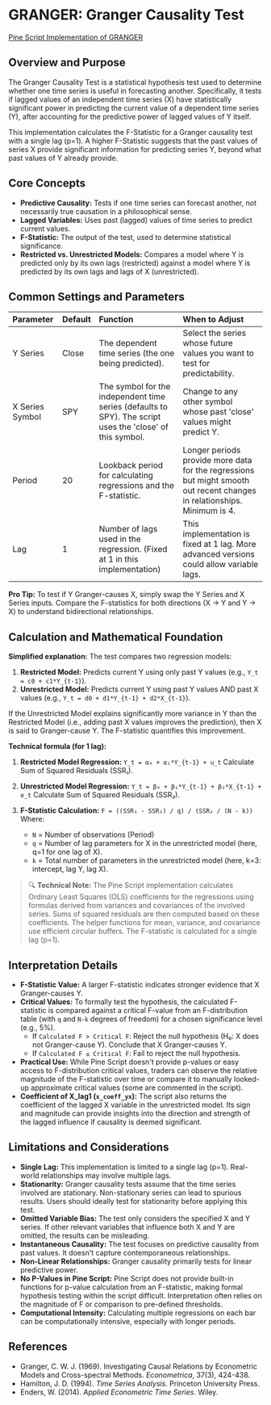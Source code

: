 # GRANGER: Granger Causality Test

[Pine Script Implementation of GRANGER](https://github.com/mihakralj/pinescript/blob/main/indicators/statistics/granger.pine)

## Overview and Purpose

The Granger Causality Test is a statistical hypothesis test used to determine whether one time series is useful in forecasting another. Specifically, it tests if lagged values of an independent time series (X) have statistically significant power in predicting the current value of a dependent time series (Y), after accounting for the predictive power of lagged values of Y itself.

This implementation calculates the F-Statistic for a Granger causality test with a single lag (p=1). A higher F-Statistic suggests that the past values of series X provide significant information for predicting series Y, beyond what past values of Y already provide.

## Core Concepts

*   **Predictive Causality:** Tests if one time series can forecast another, not necessarily true causation in a philosophical sense.
*   **Lagged Variables:** Uses past (lagged) values of time series to predict current values.
*   **F-Statistic:** The output of the test, used to determine statistical significance.
*   **Restricted vs. Unrestricted Models:** Compares a model where Y is predicted only by its own lags (restricted) against a model where Y is predicted by its own lags and lags of X (unrestricted).

## Common Settings and Parameters

| Parameter  | Default | Function                                                                 | When to Adjust                                                                                                |
| :--------- | :------ | :----------------------------------------------------------------------- | :------------------------------------------------------------------------------------------------------------ |
| Y Series   | Close   | The dependent time series (the one being predicted).                     | Select the series whose future values you want to test for predictability.                                    |
| X Series Symbol | SPY   | The symbol for the independent time series (defaults to SPY). The script uses the 'close' of this symbol. | Change to any other symbol whose past 'close' values might predict Y.                                       |
| Period     | 20      | Lookback period for calculating regressions and the F-statistic.         | Longer periods provide more data for the regressions but might smooth out recent changes in relationships. Minimum is 4. |
| Lag        | 1       | Number of lags used in the regression. (Fixed at 1 in this implementation) | This implementation is fixed at 1 lag. More advanced versions could allow variable lags.                      |

**Pro Tip:** To test if Y Granger-causes X, simply swap the Y Series and X Series inputs. Compare the F-statistics for both directions (X → Y and Y → X) to understand bidirectional relationships.

## Calculation and Mathematical Foundation

**Simplified explanation:**
The test compares two regression models:
1.  **Restricted Model:** Predicts current Y using only past Y values (e.g., `Y_t = c0 + c1*Y_{t-1}`).
2.  **Unrestricted Model:** Predicts current Y using past Y values AND past X values (e.g., `Y_t = d0 + d1*Y_{t-1} + d2*X_{t-1}`).

If the Unrestricted Model explains significantly more variance in Y than the Restricted Model (i.e., adding past X values improves the prediction), then X is said to Granger-cause Y. The F-statistic quantifies this improvement.

**Technical formula (for 1 lag):**

1.  **Restricted Model Regression:**
    `Y_t = α₀ + α₁*Y_{t-1} + u_t`
    Calculate Sum of Squared Residuals (SSR₁).

2.  **Unrestricted Model Regression:**
    `Y_t = β₀ + β₁*Y_{t-1} + β₂*X_{t-1} + e_t`
    Calculate Sum of Squared Residuals (SSR₂).

3.  **F-Statistic Calculation:**
    `F = ((SSR₁ - SSR₂) / q) / (SSR₂ / (N - k))`
    Where:
    *   `N` = Number of observations (Period)
    *   `q` = Number of lag parameters for X in the unrestricted model (here, q=1 for one lag of X).
    *   `k` = Total number of parameters in the unrestricted model (here, k=3: intercept, lag Y, lag X).

> 🔍 **Technical Note:** The Pine Script implementation calculates Ordinary Least Squares (OLS) coefficients for the regressions using formulas derived from variances and covariances of the involved series. Sums of squared residuals are then computed based on these coefficients. The helper functions for mean, variance, and covariance use efficient circular buffers. The F-statistic is calculated for a single lag (p=1).

## Interpretation Details

*   **F-Statistic Value:** A larger F-statistic indicates stronger evidence that X Granger-causes Y.
*   **Critical Values:** To formally test the hypothesis, the calculated F-statistic is compared against a critical F-value from an F-distribution table (with `q` and `N-k` degrees of freedom) for a chosen significance level (e.g., 5%).
    *   If `Calculated F > Critical F`: Reject the null hypothesis (H₀: X does not Granger-cause Y). Conclude that X Granger-causes Y.
    *   If `Calculated F ≤ Critical F`: Fail to reject the null hypothesis.
*   **Practical Use:** While Pine Script doesn't provide p-values or easy access to F-distribution critical values, traders can observe the relative magnitude of the F-statistic over time or compare it to manually looked-up approximate critical values (some are commented in the script).
*   **Coefficient of X_lag1 (`x_coeff_yx`):** The script also returns the coefficient of the lagged X variable in the unrestricted model. Its sign and magnitude can provide insights into the direction and strength of the lagged influence if causality is deemed significant.

## Limitations and Considerations

*   **Single Lag:** This implementation is limited to a single lag (p=1). Real-world relationships may involve multiple lags.
*   **Stationarity:** Granger causality tests assume that the time series involved are stationary. Non-stationary series can lead to spurious results. Users should ideally test for stationarity before applying this test.
*   **Omitted Variable Bias:** The test only considers the specified X and Y series. If other relevant variables that influence both X and Y are omitted, the results can be misleading.
*   **Instantaneous Causality:** The test focuses on predictive causality from past values. It doesn't capture contemporaneous relationships.
*   **Non-Linear Relationships:** Granger causality primarily tests for linear predictive power.
*   **No P-Values in Pine Script:** Pine Script does not provide built-in functions for p-value calculation from an F-statistic, making formal hypothesis testing within the script difficult. Interpretation often relies on the magnitude of F or comparison to pre-defined thresholds.
*   **Computational Intensity:** Calculating multiple regressions on each bar can be computationally intensive, especially with longer periods.

## References

*   Granger, C. W. J. (1969). Investigating Causal Relations by Econometric Models and Cross-spectral Methods. *Econometrica*, 37(3), 424-438.
*   Hamilton, J. D. (1994). *Time Series Analysis*. Princeton University Press.
*   Enders, W. (2014). *Applied Econometric Time Series*. Wiley.
